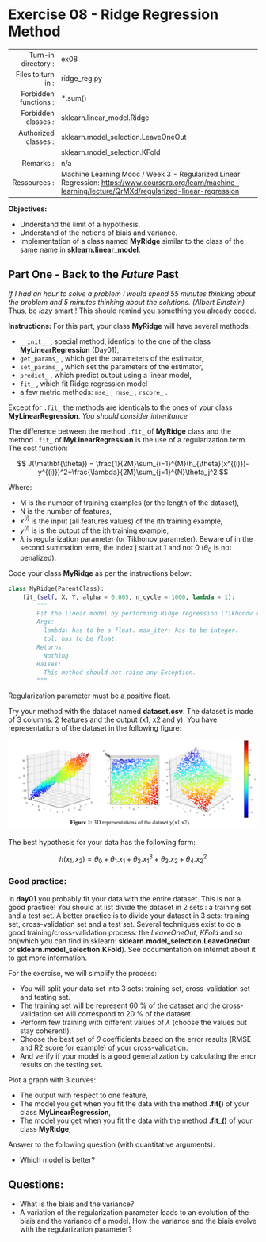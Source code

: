 # Exercise 08 - Ridge Regression Method

|                         |                    |
| -----------------------:| ------------------ |
|   Turn-in directory :   |  ex08              |
|   Files to turn in :    |  ridge_reg.py      |
|   Forbidden functions : |  \*.sum()           |
|   Forbidden classes :   | sklearn.linear_model.Ridge |
|   Authorized classes :  | sklearn.model_selection.LeaveOneOut |
|                         | sklearn.model_selection.KFold |
|   Remarks :             |  n/a               |
|   Ressources :          |  Machine Learning Mooc / Week 3 - Regularized Linear Regression: https://www.coursera.org/learn/machine-learning/lecture/QrMXd/regularized-linear-regression|  


**Objectives:**
* Understand the limit of a hypothesis.
* Understand of the notions of biais and variance.
* Implementation of a class named **MyRidge** similar to the class of the same name in **sklearn.linear_model**.


## Part One - Back to the _Future_ Past

_If I had an hour to solve a problem I would spend 55 minutes thinking about the problem and 5 minutes thinking about the solutions. (Albert Einstein)_  
Thus, be $lazy$ smart ! This should remind you something you already coded.

**Instructions:**
For this part, your class **MyRidge**  will have several methods:
* `__init__` , special method, identical to the one of the class **MyLinearRegression** (Day01),
* `get_params_` , which get the parameters of the estimator, 
* `set_params_` , which set the parameters of the estimator,
* `predict_` , which predict output using a linear model,
* `fit_` , which fit Ridge regression model
* a few metric methods: `mse_` ,  `rmse_` , `rscore_` .

Except for `.fit_` the methods are identicals to the ones of your class **MyLinearRegression**.
_You should consider inheritance_

The difference between the method `.fit_` of **MyRidge** class and the method `.fit_` of **MyLinearRegression** is the use of a regularization term.
The cost function:

$$
J(\mathbf{\theta}) = \frac{1}{2M}\sum_{i=1}^{M}(h_{\theta}(x^{(i)})-y^{(i)})^2+\frac{\lambda}{2M}\sum_{j=1}^{N}\theta_j^2
$$

Where:
* M is the number of training examples (or the length of the dataset),
* N is the number of features,
* $x^{(i)}$ is the input (all features values) of the ith training example,
* $y^{(i)}$ is is the output of the ith training example,
* $\lambda$ is regularization parameter (or Tikhonov parameter).
Beware of in the second summation term, the index j start at 1 and not 0 ($\theta_0$ is not penalized).

Code your class **MyRidge** as per the instructions below:
```python
class MyRidge(ParentClass):
	fit_(self, X, Y, alpha = 0.005, n_cycle = 1000, lambda = 1):
		"""
		Fit the linear model by performing Ridge regression (Tikhonov regularization).
		Args:
		  lambda: has to be a float. max_iter: has to be integer.
		  tol: has to be float.
		Returns:
		  Nothing.
		Raises:
		  This method should not raise any Exception.
		"""
```
Regularization parameter must be a positive float.


Try your method with the dataset named **dataset.csv**.
The dataset is made of 3 columns: 2 features and the output (x1, x2 and y).
You have representations of the dataset in the following figure:

<img src="day03/assets/figure1_3Dplot_dataset.png" />

The best hypothesis for your data has the following form:

$$
h(x_1,x_2) = \theta_0 + \theta_1.x_1 + \theta_2.x_1^3 + \theta_3.x_2 + \theta_4.x_2^2
$$


### Good practice:
In **day01** you probably fit your data with the entire dataset.
This is not a good practice!
You should at list divide the dataset in 2 sets : a training set and a test set.
A better practice is to divide your dataset in 3 sets: training set, cross-validation set and a test set. 
Several techniques exist to do a good training/cross-validation process: the _LeaveOneOut_, _KFold_ and so on(which you can find in sklearn: **sklearn.model_selection.LeaveOneOut** or **sklearn.model_selection.KFold**).
See documentation on internet about it to get more information.

For the exercise, we will simplify the process:
* You will split your data set into 3 sets: training set, cross-validation set and testing set.
* The training set will be represent 60 % of the dataset and the cross-validation set will correspond to 20 % of the dataset.
* Perform few training with different values of $\lambda$ (choose the values but stay coherent!).
* Choose the best set of $\theta$ coefficients based on the error results (RMSE and R2 score for example) of your cross-validation.
* And verify if your model is a good generalization by calculating the error results  on the testing set.


Plot a graph with 3 curves:
* The output with respect to one feature,
* The model you get when you fit the data with the method **.fit()** of your class **MyLinearRegression**,
* The model you get when you fit the data with the method **.fit\_()** of your class **MyRidge**,

Answer to the following question (with quantitative arguments):
* Which model is better?


## Questions:
* What is the biais and the variance?
* A variation of the regularization parameter leads to an evolution of the biais and the variance of a model. How the variance and the biais evolve with the regularization parameter?
